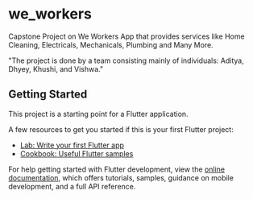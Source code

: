 # we_workers

Capstone Project on We Workers App that provides services like Home Cleaning, Electricals, Mechanicals, Plumbing and Many More. 

"The project is done by a team consisting mainly of individuals: Aditya, Dhyey, Khushi, and Vishwa."


## Getting Started

This project is a starting point for a Flutter application.

A few resources to get you started if this is your first Flutter project:

- [Lab: Write your first Flutter app](https://docs.flutter.dev/get-started/codelab)
- [Cookbook: Useful Flutter samples](https://docs.flutter.dev/cookbook)

For help getting started with Flutter development, view the
[online documentation](https://docs.flutter.dev/), which offers tutorials,
samples, guidance on mobile development, and a full API reference.
